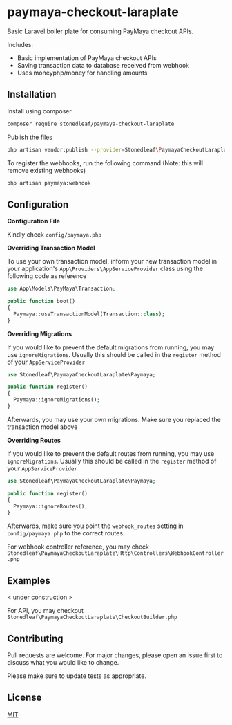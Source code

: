 
# paymaya-checkout-laraplate

Basic Laravel boiler plate for consuming PayMaya checkout APIs.

Includes:
- Basic implementation of PayMaya checkout APIs
- Saving transaction data to database received from webhook
- Uses moneyphp/money for handling amounts

## Installation

Install using composer

```bash
composer require stonedleaf/paymaya-checkout-laraplate
```

Publish the files
```bash
php artisan vendor:publish --provider=Stonedleaf\PaymayaCheckoutLaraplate\PaymayaServiceProvider
```

To register the webhooks, run the following command (Note: this will remove existing webhooks)
```bash
php artisan paymaya:webhook
```

## Configuration

**Configuration File**

Kindly check `config/paymaya.php`

**Overriding Transaction Model**

To use your own transaction model, inform your new transaction model in your application's `App\Providers\AppServiceProvider` class using the following code as reference

  ```php
use App\Models\PayMaya\Transaction;

public function boot()
{
    Paymaya::useTransactionModel(Transaction::class);
}
```

**Overriding Migrations**

If you would like to prevent the default migrations from running, you may use `ignoreMigrations`. Usually this should be called in the `register` method of your `AppServiceProvider`

  ```php
use Stonedleaf\PaymayaCheckoutLaraplate\Paymaya;

public function register()
{
    Paymaya::ignoreMigrations();
}
```

Afterwards, you may use your own migrations. Make sure you replaced the transaction model above

**Overriding Routes**

If you would like to prevent the default routes from running, you may use `ignoreMigrations`. Usually this should be called in the `register` method of your `AppServiceProvider`

  ```php
use Stonedleaf\PaymayaCheckoutLaraplate\Paymaya;

public function register()
{
    Paymaya::ignoreRoutes();
}
```

Afterwards, make sure you point the `webhook_routes` setting in `config/paymaya.php` to the correct routes.

For webhook controller reference, you may check `Stonedleaf\PaymayaCheckoutLaraplate\Http\Controllers\WebhookController.php`

## Examples

< under construction >

For API, you may checkout `Stonedleaf\PaymayaCheckoutLaraplate\CheckoutBuilder.php`

## Contributing
Pull requests are welcome. For major changes, please open an issue first to discuss what you would like to change.

Please make sure to update tests as appropriate.

## License
[MIT](https://choosealicense.com/licenses/mit/)
